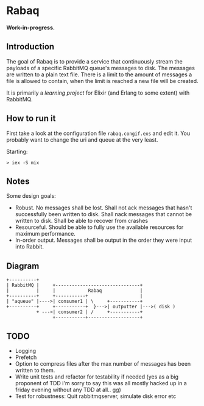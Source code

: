 # Rabaq

**Work-in-progress.**

## Introduction

The goal of Rabaq is to provide a service that continuously
stream the payloads of a specific RabbitMQ queue's messages to disk.
The messages are written to a plain text file. There is a limit to
the amount of messages a file is allowed to contain, when the
limit is reached a new file will be created.

It is primarily a *learning project* for Elixir
(and Erlang to some extent) with RabbitMQ.

## How to run it

First take a look at the configuration file `rabaq.congif.exs` and
edit it. You probably want to change the uri and queue at the very
least.

Starting:

    > iex -S mix

## Notes

Some design goals:
- Robust. No messages shall be lost.
    Shall not ack messages that hasn't successfully been
    written to disk. Shall nack messages that cannot
    be written to disk.
    Shall be able to recover from crashes
- Resourceful. Should be able to fully use the available
    resources for maximum performance.
- In-order output. Messages shall be output in the order they were
    input into Rabbit.

## Diagram

    +----------+
    | RabbitMQ |     +-------------------------------+
    |          |     |            Rabaq              |
    +----------+     +-----------+                   |
    | "aqueue" |---->| consumer1 | \     +-----------+
    +----------+     +-----------+  }--->| outputter |--->( disk )
               + --->| consumer2 | /     +-----------+
                     +-----------+-------------------+

## TODO

- Logging
- Prefetch
- Option to compress files after the max number of messages
    has been written to them.
- Write unit tests and refactor for testability if needed
    (yes as a big proponent of TDD i'm sorry to say this was all
    mostly hacked up in a friday evening without any TDD at all.. gg)
- Test for robustness: Quit rabbitmqserver, simulate disk error etc
